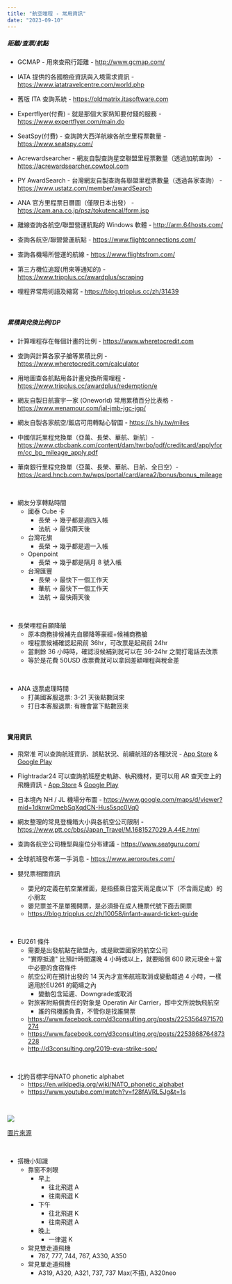 ```yaml
---
title: "航空哩程 - 常用資訊"
date: "2023-09-10"
---
```


##### 距離/查票/航點

* GCMAP - 用來查飛行距離 - http://www.gcmap.com/

* IATA 提供的各國檢疫資訊與入境需求資訊 - https://www.iatatravelcentre.com/world.php  

* 舊版 ITA 查詢系統 - https://oldmatrix.itasoftware.com  

* Expertflyer(付費) - 就是那個大家熟知要付錢的服務 - https://www.expertflyer.com/main.do

* SeatSpy(付費) - 查詢跨大西洋航線各航空里程票數量 - https://www.seatspy.com/

* Acrewardsearcher - 網友自製查詢星空聯盟里程票數量（透過加航查詢） - https://acrewardsearcher.cowtool.com

* PY AwardSearch - 台灣網友自製查詢各聯盟里程票數量（透過各家查詢） - https://www.ustatz.com/member/awardSearch

* ANA 官方里程票日曆圖（僅限日本出發） - https://cam.ana.co.jp/psz/tokutencal/form.jsp

* 離線查詢各航空/聯盟營運航點的 Windows 軟體 - http://arm.64hosts.com/

* 查詢各航空/聯盟營運航點 - https://www.flightconnections.com/

* 查詢各機場所營運的航線 - https://www.flightsfrom.com/  

* 第三方機位追蹤(用來等通知的) -  https://www.tripplus.cc/awardplus/scraping

* 哩程界常用術語及縮寫 - https://blog.tripplus.cc/zh/31439   

</br>

##### 累積與兌換比例/DP

* 計算哩程存在每個計畫的比例 - https://www.wheretocredit.com  

* 查詢與計算各家子艙等累積比例 - https://www.wheretocredit.com/calculator

* 用地圖查各航點用各計畫兌換所需哩程 - https://www.tripplus.cc/awardplus/redemption/e

* 網友自製日航寰宇一家 (Oneworld) 常用累積百分比表格 - https://www.wenamour.com/jal-jmb-jgc-jgp/

* 網友自製各家航空/飯店可用轉點心智圖 - https://s.hiy.tw/miles
    
* 中國信託里程兌換單（亞萬、長榮、華航、新航）- https://www.ctbcbank.com/content/dam/twrbo/pdf/creditcard/applyform/cc_bp_mileage_apply.pdf

* 華南銀行里程兌換單（亞萬、長榮、華航、日航、全日空）- https://card.hncb.com.tw/wps/portal/card/area2/bonus/bonus_mileage
 

</br>

* 網友分享轉點時間
    * 國泰 Cube 卡
        * 長榮 -> 幾乎都是週四入帳
        * 法航 -> 最快兩天後    
    * 台灣花旗
        * 長榮 -> 幾乎都是週一入帳
    * Openpoint
        * 長榮 -> 幾乎都是隔月 8 號入帳
    * 台灣匯豐
        * 長榮 -> 最快下一個工作天
        * 華航 -> 最快下一個工作天
        * 法航 -> 最快兩天後

</br>

* 長榮哩程自願降艙
    * 原本商務排候補先自願降等豪經+候補商務艙
    * 哩程票候補確認起飛前 36hr，可改票是起飛前 24hr
    * 當剩餘 36 小時時，確認沒候補到就可以在 36-24hr 之間打電話去改票
    * 等於是花費 50USD 改票費就可以拿回差額哩程與稅金差

</br>

* ANA 退票處理時間
    * 打美國客服退票: 3-21 天後點數回來
    * 打日本客服退票: 有機會當下點數回來

</br>


#### 實用資訊

* 飛常准 可以查詢航班資訊、誤點狀況、前續航班的各種狀況 - [App Store](https://apps.apple.com/tw/app/id498818574) & [Google Play](https://play.google.com/store/apps/details?id=veryzhun.vzcom)

* Flightradar24 可以查詢航班歷史軌跡、執飛機材，更可以用 AR 查天空上的飛機資訊 - [App Store](https://apps.apple.com/us/app/flightradar24-flight-tracker/id382233851) & [Google Play](https://play.google.com/store/apps/details?id=com.flightradar24free&hl=zh_TW&gl=US)

* 日本境內 NH / JL 機場分布圖 - https://www.google.com/maps/d/viewer?mid=1dknwOmebSqXqdCN-Hus5sqc0Vq0

* 網友整理的常見登機箱大小與各航空公司限制 - https://www.ptt.cc/bbs/Japan_Travel/M.1681527029.A.44E.html

* 查詢各航空公司機型與座位分布建議 - https://www.seatguru.com/

* 全球航班發布第一手消息 - https://www.aeroroutes.com/

* 嬰兒票相關資訊
    * 嬰兒的定義在航空業裡面，是指搭乘日當天兩足歲以下（不含兩足歲）的小朋友
    * 嬰兒票並不是單獨開票，是必須掛在成人機票代號下面去開票
    * https://blog.tripplus.cc/zh/10058/infant-award-ticket-guide

</br>

* EU261 條件
    * 需要是出發航點在歐盟內，或是歐盟國家的航空公司
    * "實際抵達" 比預計時間還晚 4 小時或以上，就要賠償 600 歐元現金＋當中必要的食宿條件
    * 航空公司在預計出發的 14 天內才宣佈航班取消或變動超過 4 小時，一樣適用於EU261 的範疇之內
        * 變動包含延遲、Downgrade或取消
    * 對旅客附賠償責任的對象是 Operatin Air Carrier，即中文所說執飛航空
        * 誰的飛機誰負責，不管你是找誰開票
    * https://www.facebook.com/d3consulting.org/posts/2253564971570274
    * https://www.facebook.com/d3consulting.org/posts/2253868764873228
    * http://d3consulting.org/2019-eva-strike-sop/
 
</br>

 * 北約音標字母NATO phonetic alphabet
    * https://en.wikipedia.org/wiki/NATO_phonetic_alphabet
    * https://www.youtube.com/watch?v=f28fAVRL5Jg&t=1s 
 
 </br>

![](https://i.imgur.com/JIHqwAd.png)

[圖片來源](https://news.housefun.com.tw/news/article/157509209005.html)

</br>

* 搭機小知識
    * 靠窗不刺眼
        * 早上
            * 往北飛選 A 
            * 往南飛選 K
        * 下午
            * 往北飛選 K
            * 往南飛選 A
        * 晚上
            * 一律選 K
    * 常見雙走道飛機
        * 787, 777, 744, 767, A330, A350
    * 常見單走道飛機           
        * A319, A320, A321, 737, 737 Max(不搭), A320neo

</br>
